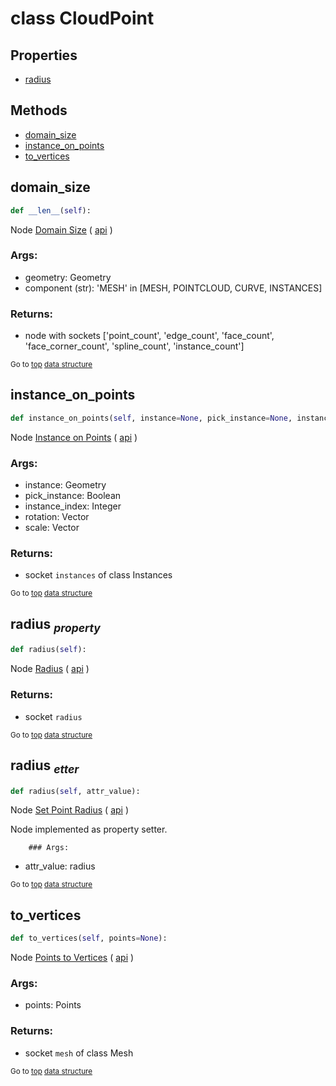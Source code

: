# class CloudPoint

## Properties

- [radius](#radius-property)



## Methods

- [domain_size](#domain_size)
- [instance_on_points](#instance_on_points)
- [to_vertices](#to_vertices)

## domain_size

```python
def __len__(self):

```
Node [Domain Size](https://docs.blender.org/manual/en/latest/modeling/geometry_nodes/attribute/domain_size.html) ( [api](https://docs.blender.org/api/current/bpy.types.GeometryNodeAttributeDomainSize.html) )

### Args:
- geometry: Geometry
- component (str): 'MESH' in [MESH, POINTCLOUD, CURVE, INSTANCES]

### Returns:
- node with sockets ['point_count', 'edge_count', 'face_count', 'face_corner_count', 'spline_count', 'instance_count']

<sub>Go to [top](#class-CloudPoint) [data structure](../structure.md)</sub>

## instance_on_points

```python
def instance_on_points(self, instance=None, pick_instance=None, instance_index=None, rotation=None, scale=None):

```
Node [Instance on Points](https://docs.blender.org/manual/en/latest/modeling/geometry_nodes/instances/instance_on_points.html) ( [api](https://docs.blender.org/api/current/bpy.types.GeometryNodeInstanceOnPoints.html) )

### Args:
- instance: Geometry
- pick_instance: Boolean
- instance_index: Integer
- rotation: Vector
- scale: Vector

### Returns:
- socket `instances` of class Instances

<sub>Go to [top](#class-CloudPoint) [data structure](../structure.md)</sub>

## radius <sub>*property*</sub>

```python
def radius(self):

```
Node [Radius](https://docs.blender.org/manual/en/latest/modeling/geometry_nodes/input/radius.html) ( [api](https://docs.blender.org/api/current/bpy.types.GeometryNodeInputRadius.html) )

### Returns:
- socket `radius`

<sub>Go to [top](#class-CloudPoint) [data structure](../structure.md)</sub>

## radius <sub>*etter*</sub>

```python
def radius(self, attr_value):

```
Node [Set Point Radius](https://docs.blender.org/manual/en/latest/modeling/geometry_nodes/point/set_point_radius.html) ( [api](https://docs.blender.org/api/current/bpy.types.GeometryNodeSetPointRadius.html) )

Node implemented as property setter.

        ### Args:
- attr_value: radius


<sub>Go to [top](#class-CloudPoint) [data structure](../structure.md)</sub>

## to_vertices

```python
def to_vertices(self, points=None):

```
Node [Points to Vertices](https://docs.blender.org/manual/en/latest/modeling/geometry_nodes/point/points_to_vertices.html) ( [api](https://docs.blender.org/api/current/bpy.types.GeometryNodePointsToVertices.html) )

### Args:
- points: Points

### Returns:
- socket `mesh` of class Mesh

<sub>Go to [top](#class-CloudPoint) [data structure](../structure.md)</sub>

